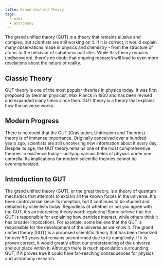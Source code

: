 ```yaml
---
title: Grand Unified Theory
tags: 
  - wiki
  - astronomy
---
```

The grand unified theory (GUT) is a theory that remains elusive and complex, but scientists are still working on it. If it is correct, it would explain many observations made in physics and chemistry - from the structure of atoms to the behavior of subatomic particles. While this theory remains undiscovered, there's no doubt that ongoing research will lead to even more revelations about the nature of reality.

## Classic Theory

GUT theory is one of the most popular theories in physics today. It was first proposed by German physicist, Max Planck in 1900 and has been revised and expanded many times since then. GUT theory is a theory that explains how the universe works.

## Modern Progress

There is no doubt that the GUT (Gravitation, Unification and Theories) theory is of immense importance. Originally conceived over a hundred years ago, scientists are still uncovering new information about it every day. Despite its age, the GUT theory remains one of the most comprehensive theories in existence today - unifying various fields of physics under one umbrella. Its implications for modern scientific theories cannot be overemphasized.

## Introduction to GUT

The grand unified theory (GUT), or the great theory, is a theory of quantum mechanics that attempts to explain all the known forces in the universe. It's been controversial since its inception, but it continues to be studied and debated by scientists today. Regardless of whether or not you agree with the GUT, it's an interesting theory worth exploring! Some believe that the GUT is responsible for explaining how particles interact, while others think it has broader implications. For example, some believe that the GUT is responsible for the development of the universe as we know it. The grand unified theory (GUT) is a proposed scientific theory that has been theorized for over 50 years but remains unconfirmed due to its complexity. If it is proven correct, it would greatly affect our understanding of the universe and our place within it. Although there is much speculation surrounding GUT, if it proves true it could have far-reaching consequences for physics and astronomy research.
